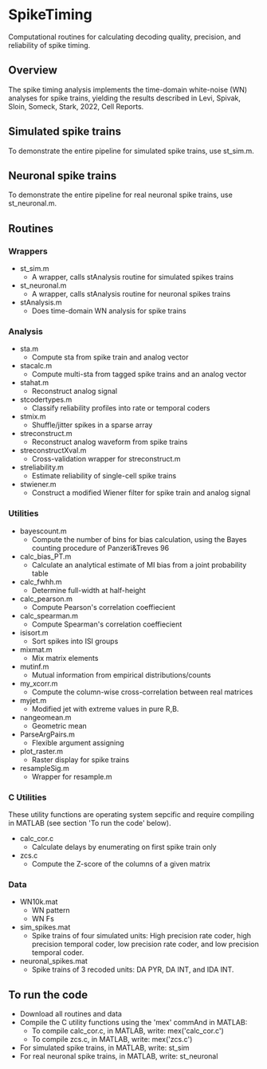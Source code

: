 # SpikeTiming
Computational routines for calculating decoding quality, precision, and reliability of spike timing.
## Overview
The spike timing analysis implements the time-domain white-noise (WN) analyses for spike trains, yielding the results described in Levi, Spivak, Sloin, Someck, Stark, 2022, Cell Reports.

## Simulated spike trains
To demonstrate the entire pipeline for simulated spike trains, use st_sim.m.

## Neuronal spike trains
To demonstrate the entire pipeline for real neuronal spike trains, use st_neuronal.m.

## Routines

### Wrappers
- st_sim.m
  - A wrapper, calls stAnalysis routine for simulated spikes trains
- st_neuronal.m
  - A wrapper, calls stAnalysis routine for neuronal spikes trains
- stAnalysis.m
  - Does time-domain WN analysis for spike trains

### Analysis
- sta.m
  - Compute sta from spike train and analog vector
- stacalc.m
  - Compute multi-sta from tagged spike trains and an analog vector
- stahat.m
  - Reconstruct analog signal
- stcodertypes.m
  - Classify reliability profiles into rate or temporal coders
- stmix.m
  - Shuffle/jitter spikes in a sparse array
- streconstruct.m
  - Reconstruct analog waveform from spike trains
- streconstructXval.m
  - Cross-validation wrapper for streconstruct.m
- streliability.m
  - Estimate reliability of single-cell spike trains
- stwiener.m
  - Construct a modified Wiener filter for spike train and analog signal

### Utilities
- bayescount.m
  - Compute the number of bins for bias calculation, using the Bayes counting procedure of Panzeri&Treves 96
- calc_bias_PT.m
  - Calculate an analytical estimate of MI bias from a joint probability table
- calc_fwhh.m
  - Determine full-width at half-height
- calc_pearson.m
  - Compute Pearson's correlation coeffiecient
- calc_spearman.m
  - Compute Spearman's correlation coeffiecient
- isisort.m
  - Sort spikes into ISI groups
- mixmat.m
  - Mix matrix elements
- mutinf.m
  - Mutual information from empirical distributions/counts
- my_xcorr.m
  - Compute the column-wise cross-correlation between real matrices
- myjet.m
  - Modified jet with extreme values in pure R,B.
- nangeomean.m
  - Geometric mean
- ParseArgPairs.m
  - Flexible argument assigning
- plot_raster.m
  - Raster display for spike trains
- resampleSig.m
  - Wrapper for resample.m

### C Utilities
These utility functions are operating system sepcific and require compiling in MATLAB (see section 'To run the code' below). 
- calc_cor.c
  - Calculate delays by enumerating on first spike train only
- zcs.c
  - Compute the Z-score of the columns of a given matrix

### Data
- WN10k.mat
  - WN pattern
  - WN Fs
- sim_spikes.mat 	
  - Spike trains of four simulated units: High precision rate coder, high precision temporal coder, low precision rate coder, and low precision temporal coder.
- neuronal_spikes.mat 	
  - Spike trains of 3 recoded units: DA PYR, DA INT, and IDA INT.

## To run the code
- Download all routines and data
- Compile the C utility functions using the 'mex' commAnd in MATLAB:
  - To compile calc_cor.c, in MATLAB, write: mex('calc_cor.c')
  - To compile zcs.c, in MATLAB, write: mex('zcs.c')
- For simulated spike trains, in MATLAB, write: st_sim 
- For real neuronal spike trains, in MATLAB, write: st_neuronal
